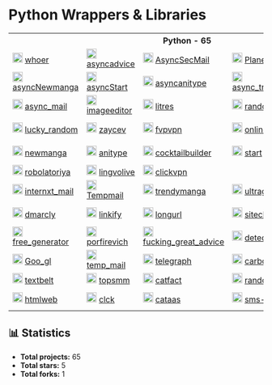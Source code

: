 # Python Wrappers & Libraries


<table>
    <tr> <th colspan="5">Python - 65</th> </tr>
    <tr>
      <td>
        <img src="https://whoer.net/favicon.ico" height="20px" alt="whoer" onerror="this.src='https://github.com/favicon.ico'">
        <a href="https://github.com/l0v3m0n3y/whoer" target="_blank"> whoer </a>
      </td>
      <td>
        <img src="https://fucking-great-advice.ru/favicon.ico" height="20px" alt="asyncadvice" onerror="this.src='https://github.com/favicon.ico'">
        <a href="https://github.com/l0v3m0n3y/asyncadvice" target="_blank"> asyncadvice </a>
      </td>
      <td>
        <img src="https://1secmail.com/favicon.ico" height="20px" alt="AsyncSecMail" onerror="this.src='https://github.com/favicon.ico'">
        <a href="https://github.com/l0v3m0n3y/AsyncSecMail" target="_blank"> AsyncSecMail </a>
      </td>
      <td>
        <img src="https://freevpnplanet.com/favicon.ico" height="20px" alt="Planet_vpn" onerror="this.src='https://github.com/favicon.ico'">
        <a href="https://github.com/l0v3m0n3y/Planet_vpn" target="_blank"> Planet_vpn </a>
      </td>
      <td>
        <img src="https://aminoapps.com/static/img/amino-logo-ld.png" height="20px" alt="AminoLab" onerror="this.src='https://github.com/favicon.ico'">
        <a href="https://github.com/l0v3m0n3y/AminoLab" target="_blank"> AminoLab </a>
      </td>
    </tr>
      <td>
        <img src="https://newmanga.org/favicon.ico" height="20px" alt="asyncNewmanga" onerror="this.src='https://github.com/favicon.ico'">
        <a href="https://github.com/l0v3m0n3y/asyncNewmanga" target="_blank"> asyncNewmanga </a>
      </td>
      <td>
        <img src="https://start.ru/favicon.ico" height="20px" alt="asyncStart" onerror="this.src='https://github.com/favicon.ico'">
        <a href="https://github.com/l0v3m0n3y/asyncStart" target="_blank"> asyncStart </a>
      </td>
      <td>
        <img src="https://anitype.site/favicon.ico" height="20px" alt="asyncanitype" onerror="this.src='https://github.com/favicon.ico'">
        <a href="https://github.com/l0v3m0n3y/asyncanitype" target="_blank"> asyncanitype </a>
      </td>
      <td>
        <img src="https://trendymanga.com/favicon.ico" height="20px" alt="async_trendymanga" onerror="this.src='https://github.com/favicon.ico'">
        <a href="https://github.com/l0v3m0n3y/async_trendymanga" target="_blank"> async_trendymanga </a>
      </td>
      <td>
        <img src="https://megapdd.ru/img/favicon.png" height="20px" alt="async_trendymanga" onerror="this.src='https://github.com/favicon.ico'">
        <a href="https://github.com/l0v3m0n3y/megapdd" target="_blank"> megapdd </a>
      </td>
    <tr>
      <td>
        <img src="https://temp-mail.io/favicon.ico" height="20px" alt="async_mail" onerror="this.src='https://github.com/favicon.ico'">
        <a href="https://github.com/l0v3m0n3y/async_mail" target="_blank"> async_mail </a>
      </td>
      <td>
        <img src="https://imageeditor.ai/static/images/favicon.png" height="20px" alt="imageeditor" onerror="this.src='https://github.com/favicon.ico'">
        <a href="https://github.com/l0v3m0n3y/imageeditor" target="_blank"> imageeditor </a>
      </td>
      <td>
        <img src="https://www.litres.ru/favicon.ico" height="20px" alt="litres" onerror="this.src='https://github.com/favicon.ico'">
        <a href="https://github.com/l0v3m0n3y/litres" target="_blank"> litres </a>
      </td>
      <td>
        <img src="https://random.onl/favicon.ico" height="20px" alt="random_onl" onerror="this.src='https://github.com/favicon.ico'">
        <a href="https://github.com/l0v3m0n3y/random_onl" target="_blank"> random_onl </a>
      </td>
      <td>
        <img src="https://www.python.org/static/favicon.ico" height="20px" alt="Nuum" onerror="this.src='https://github.com/favicon.ico'">
        <a href="https://github.com/l0v3m0n3y/Nuum" target="_blank"> Nuum </a>
      </td>
    </tr>
    <tr>
      <td>
        <img src="https://lucky-random.ru/wp-content/uploads/2021/04/Lucky-Random-1-300x205.png" height="20px" alt="lucky_random" >
        <a href="https://github.com/l0v3m0n3y/lucky_random" target="_blank"> lucky_random </a>
      </td>
      <td>
        <img src="https://zaycev.net/favicon.ico" height="20px" alt="zaycev" onerror="this.src='https://github.com/favicon.ico'">
        <a href="https://github.com/l0v3m0n3y/zaycev" target="_blank"> zaycev </a>
      </td>
      <td>
        <img src="https://www.python.org/static/favicon.ico" height="20px" alt="fvpvpn" onerror="this.src='https://github.com/favicon.ico'">
        <a href="https://github.com/l0v3m0n3y/fvpvpn" target="_blank"> fvpvpn </a>
      </td>
      <td>
        <img src="https://onlinegenerator.org/favicon.ico" height="20px" alt="onlinegenerator" onerror="this.src='https://github.com/favicon.ico'">
        <a href="https://github.com/l0v3m0n3y/onlinegenerator" target="_blank"> onlinegenerator </a>
      </td>
      <td>
        <img src="https://www.python.org/static/favicon.ico" height="20px" alt="check_host" onerror="this.src='https://github.com/favicon.ico'">
        <a href="https://github.com/l0v3m0n3y/check_host" target="_blank"> check_host </a>
      </td>
    </tr>
    <tr>
      <td>
        <img src="https://newmanga.org/favicon.ico" height="20px" alt="newmanga" onerror="this.src='https://github.com/favicon.ico'">
        <a href="https://github.com/l0v3m0n3y/newmanga" target="_blank"> newmanga </a>
      </td>
      <td>
        <img src="https://www.python.org/static/favicon.ico" height="20px" alt="anitype" onerror="this.src='https://github.com/favicon.ico'">
        <a href="https://github.com/l0v3m0n3y/anitype" target="_blank"> anitype </a>
      </td>
      <td>
        <img src="https://www.cocktailbuilder.com/img/icons/icon1024x1024.png" height="20px" alt="cocktailbuilder" onerror="this.src='https://github.com/favicon.ico'">
        <a href="https://github.com/l0v3m0n3y/cocktailbuilder" target="_blank"> cocktailbuilder </a>
      </td>
      <td>
        <img src="https://start.ru/favicon.ico" height="20px" alt="start" onerror="this.src='https://github.com/favicon.ico'">
        <a href="https://github.com/l0v3m0n3y/start" target="_blank"> start </a>
      </td>
      <td>
        <img src="https://nucleusvpn.com/favicon.ico" height="20px" alt="nucleusvpn" onerror="this.src='https://github.com/favicon.ico'">
        <a href="https://github.com/l0v3m0n3y/nucleusvpn" target="_blank"> nucleusvpn </a>
      </td>
    </tr>
    <tr>
      <td>
        <img src="https://robolatoriya.com/favicon.ico" height="20px" alt="robolatoriya" onerror="this.src='https://github.com/favicon.ico'">
        <a href="https://github.com/l0v3m0n3y/robolatoriya" target="_blank"> robolatoriya </a>
      </td>
      <td>
        <img src="https://lingvolive.com/favicon.ico" height="20px" alt="lingvolive" onerror="this.src='https://github.com/favicon.ico'">
        <a href="https://github.com/l0v3m0n3y/lingvolive" target="_blank"> lingvolive </a>
      <td>
        <img src="https://1clickvpn.net/favicon.ico" height="20px" alt="clickvpn" onerror="this.src='https://github.com/favicon.ico'">
        <a href="https://github.com/l0v3m0n3y/clickvpn" target="_blank"> clickvpn </a>
      </td>
    <tr>
      <td>
        <img src="https://internxt.com/favicon.ico" height="20px" alt="internxt_mail" onerror="this.src='https://github.com/favicon.ico'">
        <a href="https://github.com/l0v3m0n3y/internxt_mail" target="_blank"> internxt_mail </a>
      </td>
      <td>
        <img src="https://tempmail.lol/favicon.ico" height="20px" alt="Tempmail" onerror="this.src='https://github.com/favicon.ico'">
        <a href="https://github.com/l0v3m0n3y/Tempmail" target="_blank"> Tempmail </a>
      </td>
      <td>
        <img src="https://trendymanga.com/favicon.png" height="20px" alt="trendymanga" onerror="this.src='https://github.com/favicon.ico'">
        <a href="https://github.com/l0v3m0n3y/trendymanga" target="_blank"> trendymanga </a>
      </td>
      <td>
        <img src="https://ultragenerator.com/images/favicons/favicon.png" height="20px" alt="ultragenerator" onerror="this.src='https://github.com/favicon.ico'">
        <a href="https://github.com/l0v3m0n3y/ultragenerator" target="_blank"> ultragenerator </a>
      </td>
      <td>
        <img src="https://smtp.bz/favicon.png" height="20px" alt="smtp" onerror="this.src='https://github.com/favicon.ico'">
        <a href="https://github.com/l0v3m0n3y/smtp" target="_blank"> smtp </a>
      </td>
    </tr>
    <tr>
      <td>
        <img src="https://dmarcly.com/assets/images/favicon.png" height="20px" alt="dmarcly" onerror="this.src='https://github.com/favicon.ico'">
        <a href="https://github.com/l0v3m0n3y/dmarcly" target="_blank"> dmarcly </a>
      </td>
      <td>
        <img src="https://linkify.me/favicon.ico" height="20px" alt="linkify" onerror="this.src='https://github.com/favicon.ico'">
        <a href="https://github.com/l0v3m0n3y/linkify" target="_blank"> linkify </a>
      </td>
      <td>
        <img src="https://longurl.in/favicon.ico" height="20px" alt="longurl" onerror="this.src='https://github.com/favicon.ico'">
        <a href="https://github.com/l0v3m0n3y/longurl" target="_blank"> longurl </a>
      </td>
      <td>
        <img src="https://sitecheck.sucuri.net/favicon.png" height="20px" alt="sitecheck" onerror="this.src='https://github.com/favicon.ico'">
        <a href="https://github.com/l0v3m0n3y/sitecheck" target="_blank"> sitecheck </a>
      </td>
      <td>
        <img src="https://outstanza.com/favicon.ico" height="20px" alt="outstanza" onerror="this.src='https://github.com/favicon.ico'">
        <a href="https://github.com/l0v3m0n3y/outstanza" target="_blank"> outstanza </a>
      </td>
    </tr>
    <tr>
      <td>
        <img src="https://free-generator.ru/favicon.ico" height="20px" alt="free_generator" onerror="this.src='https://github.com/favicon.ico'">
        <a href="https://github.com/l0v3m0n3y/free_generator" target="_blank"> free_generator </a>
      </td>
      <td>
        <img src="https://porfirevich.com/favicon.ico" height="20px" alt="porfirevich" onerror="this.src='https://github.com/favicon.ico'">
        <a href="https://github.com/l0v3m0n3y/porfirevich" target="_blank"> porfirevich </a>
      </td>
      <td>
        <img src="https://fucking-great-advice.ru/favicon.ico" height="20px" alt="fucking_great_advice" onerror="this.src='https://github.com/favicon.ico'">
        <a href="https://github.com/l0v3m0n3y/fucking_great_advice" target="_blank"> fucking_great_advice </a>
      </td>
      <td>
        <img src="https://detector.tools/favicon.ico" height="20px" alt="detector_tools" onerror="this.src='https://github.com/favicon.ico'">
        <a href="https://github.com/l0v3m0n3y/detector_tools" target="_blank"> detector_tools </a>
      </td>
      <td>
        <img src="https://www.tasteatlas.com/favicon.ico" height="20px" alt="tasteatlas" onerror="this.src='https://github.com/favicon.ico'">
        <a href="https://github.com/l0v3m0n3y/tasteatlas" target="_blank"> tasteatlas </a>
      </td>
    </tr>
    <tr>
      <td>
        <img src="https://goo-gl.me/uploads/main/ebdfe7335edc910ceec694bd43b90186.png" height="20px" alt="Goo_gl" onerror="this.src='https://github.com/favicon.ico'">
        <a href="https://github.com/l0v3m0n3y/Goo_gl" target="_blank"> Goo_gl </a>
      </td>
      <td>
        <img src="https://temp-mail.io/open-graph.png" height="20px" alt="temp_mail" onerror="this.src='https://github.com/favicon.ico'">
        <a href="https://github.com/l0v3m0n3y/temp_mail" target="_blank"> temp_mail </a>
      </td>
      <td>
        <img src="https://telegra.ph/images/logo.png" height="20px" alt="telegraph" onerror="this.src='https://github.com/favicon.ico'">
        <a href="https://github.com/l0v3m0n3y/telegraph" target="_blank"> telegraph </a>
      </td>
      <td>
        <img src="https://www.python.org/static/favicon.ico" height="20px" alt="carbondate" onerror="this.src='https://github.com/favicon.ico'">
        <a href="https://github.com/l0v3m0n3y/carbondate" target="_blank"> carbondate </a>
      </td>
      <td>
        <img src="https://web-static.archive.org/_static/images/archive.ico" height="20px" alt="wayback" onerror="this.src='https://github.com/favicon.ico'">
        <a href="https://github.com/l0v3m0n3y/wayback" target="_blank"> wayback </a>
      </td>
    </tr>
    <tr>
      <td>
        <img src="https://www.python.org/static/favicon.ico" height="20px" alt="textbelt" onerror="this.src='https://github.com/favicon.ico'">
        <a href="https://github.com/l0v3m0n3y/textbelt" target="_blank"> textbelt </a>
      </td>
      <td>
        <img src="https://topsmm.ru/img/cube.png" height="20px" alt="topsmm" onerror="this.src='https://github.com/favicon.ico'">
        <a href="https://github.com/l0v3m0n3y/topsmm" target="_blank"> topsmm </a>
      </td>
      <td>
        <img src="https://www.python.org/static/favicon.ico" height="20px" alt="catfact" onerror="this.src='https://github.com/favicon.ico'">
        <a href="https://github.com/l0v3m0n3y/catfact" target="_blank"> catfact </a>
      </td>
      <td>
        <img src="https://randomdatatools.ru/favicon.ico" height="20px" alt="randomdatatools" onerror="this.src='https://github.com/favicon.ico'">
        <a href="https://github.com/l0v3m0n3y/randomdatatools" target="_blank"> randomdatatools </a>
      </td>
      <td>
        <img src="https://www.python.org/static/favicon.ico" height="20px" alt="ipwhois" onerror="this.src='https://github.com/favicon.ico'">
        <a href="https://github.com/l0v3m0n3y/ipwhois" target="_blank"> ipwhois </a>
      </td>
    </tr>
    <tr>
      <td>
        <img src="https://htmlweb.ru/images/og-image/index.jpg" height="20px" alt="htmlweb" onerror="this.src='https://github.com/favicon.ico'">
        <a href="https://github.com/l0v3m0n3y/htmlweb" target="_blank"> htmlweb </a>
      </td>
      <td>
        <img src="https://yastatic.net/s3/clicker/_/favicon.ico" height="20px" alt="clck" onerror="this.src='https://github.com/favicon.ico'">
        <a href="https://github.com/l0v3m0n3y/clck" target="_blank"> clck </a>
      </td>
      <td>
        <img src="https://cataas.com/cat?width=32&height=32" height="20px" alt="cataas" onerror="this.src='https://github.com/favicon.ico'">
        <a href="https://github.com/l0v3m0n3y/cataas" target="_blank"> cataas </a>
      </td>
      <td>
        <img src="https://www.python.org/static/favicon.ico" height="20px" alt="sms-acktiwator" onerror="this.src='https://github.com/favicon.ico'">
        <a href="https://github.com/l0v3m0n3y/sms-acktiwator" target="_blank"> sms-acktiwator </a>
      </td>
      <td>
        <img src="https://static.unshorten.me/images/unshorten.png" height="20px" alt="unshorten" onerror="this.src='https://github.com/favicon.ico'">
        <a href="https://github.com/l0v3m0n3y/unshorten" target="_blank"> unshorten </a>
      </td>
    </tr>
</table>


## 📊 Statistics

- **Total projects:** 65
- **Total stars:** 5
- **Total forks:** 1
